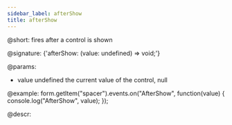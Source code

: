 ```yaml
---
sidebar_label: afterShow
title: afterShow
---          
```


@short: fires after a control is shown

@signature: {'afterShow: (value: undefined) => void;'}
 
@params:
- value     undefined     the current value of the control, null

@example:
form.getItem("spacer").events.on("AfterShow", function(value) {
    console.log("AfterShow", value);
});


@descr:

